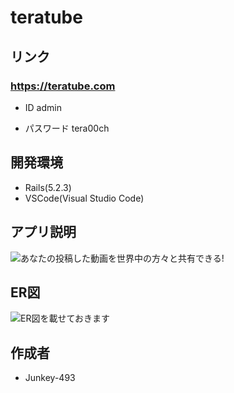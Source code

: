 # teratube

## リンク

### https://teratube.com

* ID
admin

* パスワード
tera00ch

## 開発環境

* Rails(5.2.3)
* VSCode(Visual Studio Code)

## アプリ説明

![あなたの投稿した動画を世界中の方々と共有できる!](https://user-images.githubusercontent.com/56882148/72724866-d7023c00-3bc7-11ea-9d7d-750c9d8ef527.gif)


## ER図

![ER図を載せておきます](https://user-images.githubusercontent.com/56882148/72722672-3cebc500-3bc2-11ea-9946-e7d216adbc3c.jpg)

## 作成者
* Junkey-493
